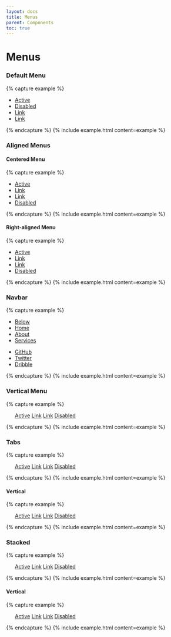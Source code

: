```yaml
---
layout: docs
title: Menus
parent: Components
toc: true
---
```


# Menus

### Default Menu

{% capture example %}
<ul class="menu">
  <li><a href="#" class="active">Active</a></li>
  <li><a href="#" class="disabled">Disabled</a></li>
  <li><a href="#">Link</a></li>
  <li><a href="#">Link</a></li>
</ul>
{% endcapture %}
{% include example.html content=example %}

### Aligned Menus

#### Centered Menu

{% capture example %}
<ul class="menu center-menu">
  <li><a href="#" class="active">Active</a></li>
  <li><a href="#">Link</a></li>
  <li><a href="#">Link</a></li>
  <li><a href="#" class="disabled">Disabled</a></li>
</ul>
{% endcapture %}
{% include example.html content=example %}

#### Right-aligned Menu

{% capture example %}
<ul class="menu right-menu">
  <li><a href="#" class="active">Active</a></li>
  <li><a href="#">Link</a></li>
  <li><a href="#">Link</a></li>
  <li><a href="#" class="disabled">Disabled</a></li>
</ul>
{% endcapture %}
{% include example.html content=example %}

### Navbar

{% capture example %}
<nav class="menu-nav space-between">
  <ul>
    <li><a href="#" class="badge">Below</a></li>
    <li><a href="#" class="active">Home</a></li>
    <li><a href="#">About</a></li>
    <li><a href="#">Services</a></li>
  </ul>
  <ul>
    <li><a href="#">GitHub</a></li>
    <li><a href="#">Twitter</a></li>
    <li><a href="#">Dribble</a></li>
  </ul>
</nav>
{% endcapture %}
{% include example.html content=example %}

### Vertical Menu

{% capture example %}
<ul class="menu vertical-menu">
  <a href="#" class="active">Active</a>
  <a href="#">Link</a>
  <a href="#">Link</a>
  <a href="#" class="disabled">Disabled</a>
</ul>
{% endcapture %}
{% include example.html content=example %}

### Tabs

{% capture example %}
<ul class="menu tabs">
  <a href="#" class="active">Active</a>
  <a href="#">Link</a>
  <a href="#">Link</a>
  <a href="#" class="disabled">Disabled</a>
</ul>
{% endcapture %}
{% include example.html content=example %}

#### Vertical

{% capture example %}
<div class="row">
  <div class="col-3">
    <ul class="menu tabs vertical-menu">
      <a href="#" class="active">Active</a>
      <a href="#">Link</a>
      <a href="#">Link</a>
      <a href="#" class="disabled">Disabled</a>
    </ul>
  </div>
</div>
{% endcapture %}
{% include example.html content=example %}

### Stacked

{% capture example %}
<ul class="menu stacked">
  <a href="#" class="active">Active</a>
  <a href="#">Link</a>
  <a href="#">Link</a>
  <a href="#" class="disabled">Disabled</a>
</ul>
{% endcapture %}
{% include example.html content=example %}

#### Vertical

{% capture example %}
<div class="row">
  <div class="col-3">
    <ul class="menu stacked vertical-menu">
      <a href="#" class="active">Active</a>
      <a href="#">Link</a>
      <a href="#">Link</a>
      <a href="#" class="disabled">Disabled</a>
    </ul>
  </div>
</div>
{% endcapture %}
{% include example.html content=example %}
